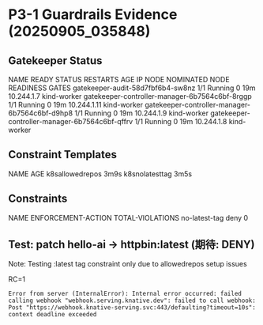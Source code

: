 # P3-1 Guardrails Evidence (20250905_035848)

## Gatekeeper Status
NAME                                             READY   STATUS    RESTARTS   AGE   IP            NODE          NOMINATED NODE   READINESS GATES
gatekeeper-audit-58d7fbf6b4-sw8nz                1/1     Running   0          19m   10.244.1.7    kind-worker   <none>           <none>
gatekeeper-controller-manager-6b7564c6bf-8rggp   1/1     Running   0          19m   10.244.1.11   kind-worker   <none>           <none>
gatekeeper-controller-manager-6b7564c6bf-d9hp8   1/1     Running   0          19m   10.244.1.9    kind-worker   <none>           <none>
gatekeeper-controller-manager-6b7564c6bf-qffrv   1/1     Running   0          19m   10.244.1.8    kind-worker   <none>           <none>

## Constraint Templates
NAME              AGE
k8sallowedrepos   3m9s
k8snolatesttag    3m5s

## Constraints
NAME            ENFORCEMENT-ACTION   TOTAL-VIOLATIONS
no-latest-tag   deny                 0

## Test: patch hello-ai → httpbin:latest (期待: DENY)
Note: Testing :latest tag constraint only due to allowedrepos setup issues

RC=1

```
Error from server (InternalError): Internal error occurred: failed calling webhook "webhook.serving.knative.dev": failed to call webhook: Post "https://webhook.knative-serving.svc:443/defaulting?timeout=10s": context deadline exceeded
```
